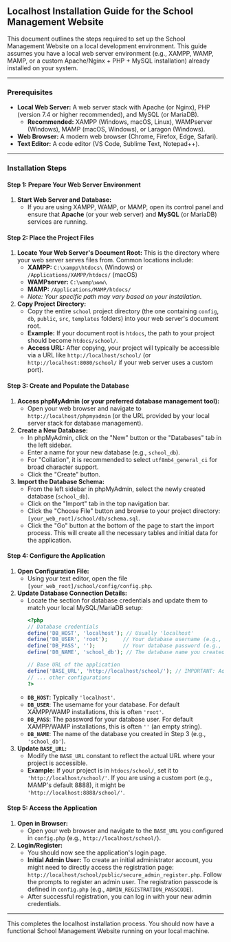 ## Localhost Installation Guide for the School Management Website

This document outlines the steps required to set up the School Management Website on a local development environment. This guide assumes you have a local web server environment (e.g., XAMPP, WAMP, MAMP, or a custom Apache/Nginx + PHP + MySQL installation) already installed on your system.

---

### **Prerequisites**

*   **Local Web Server:** A web server stack with Apache (or Nginx), PHP (version 7.4 or higher recommended), and MySQL (or MariaDB).
    *   **Recommended:** XAMPP (Windows, macOS, Linux), WAMPserver (Windows), MAMP (macOS, Windows), or Laragon (Windows).
*   **Web Browser:** A modern web browser (Chrome, Firefox, Edge, Safari).
*   **Text Editor:** A code editor (VS Code, Sublime Text, Notepad++).

---

### **Installation Steps**

#### **Step 1: Prepare Your Web Server Environment**

1.  **Start Web Server and Database:**
    *   If you are using XAMPP, WAMP, or MAMP, open its control panel and ensure that **Apache** (or your web server) and **MySQL** (or MariaDB) services are running.

#### **Step 2: Place the Project Files**

1.  **Locate Your Web Server's Document Root:**
    This is the directory where your web server serves files from. Common locations include:
    *   **XAMPP:** `C:\xampp\htdocs\` (Windows) or `/Applications/XAMPP/htdocs/` (macOS)
    *   **WAMPserver:** `C:\wamp\www\`
    *   **MAMP:** `/Applications/MAMP/htdocs/`
    *   *Note: Your specific path may vary based on your installation.*
2.  **Copy Project Directory:**
    *   Copy the entire `school` project directory (the one containing `config`, `db`, `public`, `src`, `templates` folders) into your web server's document root.
    *   **Example:** If your document root is `htdocs`, the path to your project should become `htdocs/school/`.
    *   **Access URL:** After copying, your project will typically be accessible via a URL like `http://localhost/school/` (or `http://localhost:8080/school/` if your web server uses a custom port).

#### **Step 3: Create and Populate the Database**

1.  **Access phpMyAdmin (or your preferred database management tool):**
    *   Open your web browser and navigate to `http://localhost/phpmyadmin` (or the URL provided by your local server stack for database management).
2.  **Create a New Database:**
    *   In phpMyAdmin, click on the "New" button or the "Databases" tab in the left sidebar.
    *   Enter a name for your new database (e.g., `school_db`).
    *   For "Collation", it is recommended to select `utf8mb4_general_ci` for broad character support.
    *   Click the "Create" button.
3.  **Import the Database Schema:**
    *   From the left sidebar in phpMyAdmin, select the newly created database (`school_db`).
    *   Click on the "Import" tab in the top navigation bar.
    *   Click the "Choose File" button and browse to your project directory: `[your_web_root]/school/db/schema.sql`.
    *   Click the "Go" button at the bottom of the page to start the import process. This will create all the necessary tables and initial data for the application.

#### **Step 4: Configure the Application**

1.  **Open Configuration File:**
    *   Using your text editor, open the file `[your_web_root]/school/config/config.php`.
2.  **Update Database Connection Details:**
    *   Locate the section for database credentials and update them to match your local MySQL/MariaDB setup:
        ```php
        <?php
        // Database credentials
        define('DB_HOST', 'localhost'); // Usually 'localhost'
        define('DB_USER', 'root');     // Your database username (e.g., 'root' for XAMPP/WAMP default)
        define('DB_PASS', '');         // Your database password (e.g., '' for XAMPP/WAMP default, no password)
        define('DB_NAME', 'school_db'); // The database name you created in Step 3

        // Base URL of the application
        define('BASE_URL', 'http://localhost/school/'); // IMPORTANT: Adjust this to your project's URL
        // ... other configurations
        ?>
        ```
    *   **`DB_HOST`**: Typically `'localhost'`.
    *   **`DB_USER`**: The username for your database. For default XAMPP/WAMP installations, this is often `'root'`.
    *   **`DB_PASS`**: The password for your database user. For default XAMPP/WAMP installations, this is often `''` (an empty string).
    *   **`DB_NAME`**: The name of the database you created in Step 3 (e.g., `'school_db'`).
3.  **Update `BASE_URL`:**
    *   Modify the `BASE_URL` constant to reflect the actual URL where your project is accessible.
    *   **Example:** If your project is in `htdocs/school/`, set it to `'http://localhost/school/'`. If you are using a custom port (e.g., MAMP's default 8888), it might be `'http://localhost:8888/school/'`.

#### **Step 5: Access the Application**

1.  **Open in Browser:**
    *   Open your web browser and navigate to the `BASE_URL` you configured in `config.php` (e.g., `http://localhost/school/`).
2.  **Login/Register:**
    *   You should now see the application's login page.
    *   **Initial Admin User:** To create an initial administrator account, you might need to directly access the registration page: `http://localhost/school/public/secure_admin_register.php`. Follow the prompts to register an admin user. The registration passcode is defined in `config.php` (e.g., `ADMIN_REGISTRATION_PASSCODE`).
    *   After successful registration, you can log in with your new admin credentials.

---

This completes the localhost installation process. You should now have a functional School Management Website running on your local machine.
